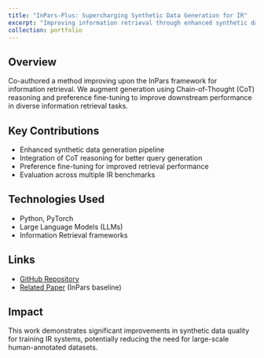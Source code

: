 ```yaml
---
title: "InPars-Plus: Supercharging Synthetic Data Generation for IR"
excerpt: "Improving information retrieval through enhanced synthetic data generation<br/><img src='/images/project-inpars.png'>"
collection: portfolio
---
```


## Overview

Co-authored a method improving upon the InPars framework for information retrieval. We augment generation using Chain-of-Thought (CoT) reasoning and preference fine-tuning to improve downstream performance in diverse information retrieval tasks.

## Key Contributions

- Enhanced synthetic data generation pipeline
- Integration of CoT reasoning for better query generation
- Preference fine-tuning for improved retrieval performance
- Evaluation across multiple IR benchmarks

## Technologies Used

- Python, PyTorch
- Large Language Models (LLMs)
- Information Retrieval frameworks

## Links

- [GitHub Repository](https://github.com/danilotpnta/IR2-project)
- [Related Paper](https://arxiv.org/abs/2307.04601) (InPars baseline)

## Impact

This work demonstrates significant improvements in synthetic data quality for training IR systems, potentially reducing the need for large-scale human-annotated datasets.
